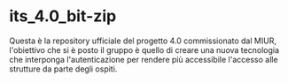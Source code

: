 # its_4.0_bit-zip
Questa è la repository ufficiale del progetto 4.0 commissionato dal MIUR, l'obiettivo che si è posto il gruppo è quello di creare una nuova tecnologia che interponga l'autenticazione per rendere più accessibile l'accesso alle strutture da parte degli ospiti.
